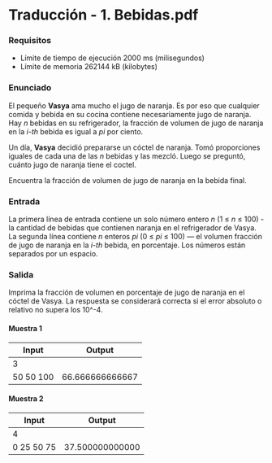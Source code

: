 # Traducción - 1. Bebidas.pdf

### Requisitos
- Límite de tiempo de ejecución 2000 ms (milisegundos)
- Límite de memoria 262144 kB (kilobytes)

### Enunciado

El pequeño **Vasya** ama mucho el jugo de naranja. Es por eso que cualquier comida y bebida en su cocina contiene necesariamente 
jugo de naranja. Hay *n* bebidas en su refrigerador, la fracción de volumen de jugo de naranja en la *i-th* bebida es igual 
a *pi* por ciento.

Un día, **Vasya** decidió prepararse un cóctel de naranja. Tomó proporciones iguales de cada una de las *n* bebidas y las mezcló. 
Luego se preguntó, cuánto jugo de naranja tiene el coctel. 

Encuentra la fracción de volumen de jugo de naranja en la bebida final.

### Entrada

La primera línea de entrada contiene un solo número entero *n* (1 ≤ *n* ≤ 100) - la cantidad de bebidas que contienen 
naranja en el refrigerador de Vasya. La segunda línea contiene *n* enteros *pi* (0 ≤ *pi* ≤ 100) — el volumen
fracción de jugo de naranja en la *i-th* bebida, en porcentaje. Los números están separados por un espacio.

### Salida

Imprima la fracción de volumen en porcentaje de jugo de naranja en el cóctel de Vasya. La respuesta se considerará
correcta si el error absoluto o relativo no supera los 10^-4.

#### Muestra 1
| Input              | Output          |
| ------------------ | --------------- |
| 3                  |                 |
| 50  50  100        | 66.666666666667 |

#### Muestra 2

| Input              | Output          |
| ------------------ | --------------- |
| 4                  |                 |
| 0  25  50 75       | 37.500000000000 |

